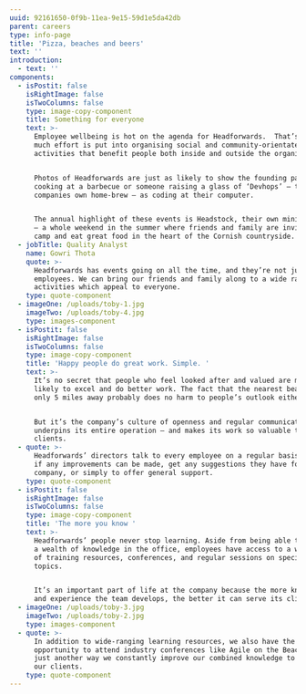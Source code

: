 ```yaml
---
uuid: 92161650-0f9b-11ea-9e15-59d1e5da42db
parent: careers
type: info-page
title: 'Pizza, beaches and beers'
text: ''
introduction:
  - text: ''
components:
  - isPostit: false
    isRightImage: false
    isTwoColumns: false
    type: image-copy-component
    title: Something for everyone
    text: >-
      Employee wellbeing is hot on the agenda for Headforwards.  That’s why so
      much effort is put into organising social and community-orientated
      activities that benefit people both inside and outside the organisation. 


      Photos of Headforwards are just as likely to show the founding partners
      cooking at a barbecue or someone raising a glass of ‘Devhops’ – the
      companies own home-brew – as coding at their computer.


      The annual highlight of these events is Headstock, their own mini-festival
      – a whole weekend in the summer where friends and family are invited to
      camp and eat great food in the heart of the Cornish countryside.
  - jobTitle: Quality Analyst
    name: Gowri Thota
    quote: >-
      Headforwards has events going on all the time, and they’re not just for
      employees. We can bring our friends and family along to a wide range of
      activities which appeal to everyone.
    type: quote-component
  - imageOne: /uploads/toby-1.jpg
    imageTwo: /uploads/toby-4.jpg
    type: images-component
  - isPostit: false
    isRightImage: false
    isTwoColumns: false
    type: image-copy-component
    title: 'Happy people do great work. Simple. '
    text: >-
      It’s no secret that people who feel looked after and valued are more
      likely to excel and do better work. The fact that the nearest beach is
      only 5 miles away probably does no harm to people’s outlook either.


      But it’s the company’s culture of openness and regular communication that
      underpins its entire operation – and makes its work so valuable to
      clients.
  - quote: >-
      Headforwards’ directors talk to every employee on a regular basis to check
      if any improvements can be made, get any suggestions they have for the
      company, or simply to offer general support.
    type: quote-component
  - isPostit: false
    isRightImage: false
    isTwoColumns: false
    type: image-copy-component
    title: 'The more you know '
    text: >-
      Headforwards’ people never stop learning. Aside from being able to draw on
      a wealth of knowledge in the office, employees have access to a wide range
      of training resources, conferences, and regular sessions on specific
      topics. 


      It’s an important part of life at the company because the more knowledge
      and experience the team develops, the better it can serve its clients.
  - imageOne: /uploads/toby-3.jpg
    imageTwo: /uploads/toby-2.jpg
    type: images-component
  - quote: >-
      In addition to wide-ranging learning resources, we also have the
      opportunity to attend industry conferences like Agile on the Beach. It’s
      just another way we constantly improve our combined knowledge to benefit
      our clients.
    type: quote-component
---
```


